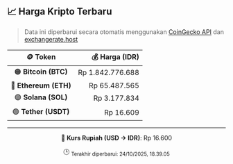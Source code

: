 

<!-- HARGA_KRIPTO -->
## 📈 Harga Kripto Terbaru

> Data ini diperbarui secara otomatis menggunakan [CoinGecko API](https://www.coingecko.com/) dan [exchangerate.host](https://exchangerate.host/)

<div align="center">

| 🪙 Token | 💰 Harga (IDR) |
|:------:|---------------:|
| 🟠 **Bitcoin (BTC)**   | Rp 1.842.776.688 |
| 🔵 **Ethereum (ETH)**  | Rp 65.487.565 |
| 🟣 **Solana (SOL)**    | Rp 3.177.834 |
| 🟢 **Tether (USDT)**   | Rp 16.609 |

---

💱 **Kurs Rupiah (USD → IDR)**: Rp 16.600

🕒 <sub>Terakhir diperbarui: 24/10/2025, 18.39.05</sub>

</div>
<!-- /HARGA_KRIPTO -->